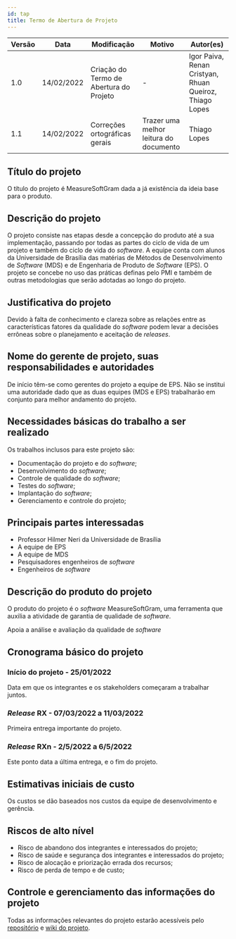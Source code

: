 ```yaml
---
id: tap
title: Termo de Abertura de Projeto
---
```


| Versão | Data       | Modificação                    | Motivo | Autor(es) |
| ------ | ---------- | ------------------------------ | ------ | ----- |
| 1.0    | 14/02/2022 | Criação do Termo de Abertura do Projeto | - | Igor Paiva, Renan Cristyan, Rhuan Queiroz, Thiago Lopes |
| 1.1    | 14/02/2022 | Correções ortográficas gerais | Trazer uma melhor leitura do documento | Thiago Lopes |

## Título do projeto

O título do projeto é MeasureSoftGram dada a já existência da ideia base para o produto.

## Descrição do projeto

O projeto consiste nas etapas desde a concepção do produto até a sua implementação, passando por todas as partes do ciclo de vida de um projeto e também do ciclo de vida do *software*. A equipe conta com alunos da Universidade de Brasília das matérias de Métodos de Desenvolvimento de *Software* (MDS) e de Engenharia de Produto de *Software* (EPS). O projeto se concebe no uso das práticas definas pelo PMI e também de outras metodologias que serão adotadas ao longo do projeto.

## Justificativa do projeto

Devido à falta de conhecimento e clareza sobre as relações entre as características fatores da qualidade do *software* podem levar a decisões errôneas sobre o planejamento e aceitação de *releases*.

## Nome do gerente de projeto, suas responsabilidades e autoridades

De início têm-se como gerentes do projeto a equipe de EPS. Não se institui uma autoridade dado que as duas equipes (MDS e EPS) trabalharão em conjunto para melhor andamento do projeto.

## Necessidades básicas do trabalho a ser realizado

Os trabalhos inclusos para este projeto são:

- Documentação do projeto e do *software*;
- Desenvolvimento do *software*;
- Controle de qualidade do *software*;
- Testes do *software*;
- Implantação do *software*;
- Gerenciamento e controle do projeto;

## Principais partes interessadas

- Professor Hilmer Neri da Universidade de Brasília
- A equipe de EPS
- A equipe de MDS
- Pesquisadores engenheiros de *software*
- Engenheiros de *software*

## Descrição do produto do projeto

O produto do projeto é o *software* MeasureSoftGram, uma ferramenta que auxilia a atividade de garantia de qualidade de *software*.

Apoia a análise e avaliação da qualidade de *software*

## Cronograma básico do projeto

### Início do projeto - 25/01/2022

Data em que os integrantes e os stakeholders começaram a trabalhar juntos.

### *Release* RX - 07/03/2022 a 11/03/2022

Primeira entrega importante do projeto.

### *Release* RXn - 2/5/2022 a 6/5/2022

Este ponto data a última entrega, e o fim do projeto.

## Estimativas iniciais de custo

Os custos se dão baseados nos custos da equipe de desenvolvimento e gerência.

## Riscos de alto nível

- Risco de abandono dos integrantes e interessados do projeto;
- Risco de saúde e segurança dos integrantes e interessados do projeto;
- Risco de alocação e priorização errada dos recursos;
- Risco de perda de tempo e de custo;

## Controle e gerenciamento das informações do projeto

Todas as informações relevantes do projeto estarão acessíveis pelo [repositório](https://github.com/fga-eps-mds/2021-2-MeasureSoftGram-Doc) e [wiki do projeto](https://fga-eps-mds.github.io/2021-2-MeasureSoftGram-Doc/).
